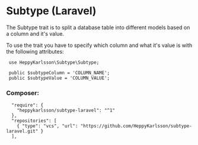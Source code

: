 # Subtype (Laravel)
 
 The Subtype trait is to split a database table into different models based on a column and it's value.

 To use the trait you have to specify which column and what it's value is with the following attributes:

```
 use HeppyKarlsson\Subtype\Subtype;

 public $subtypeColumn = 'COLUMN_NAME';
 public $subtypeValue = 'COLUMN_VALUE';
```


### Composer:

```
  "require": {
    "heppykarlsson/subtype-laravel": "^1"
  },
  "repositories": [
    { "type": "vcs", "url": "https://github.com/HeppyKarlsson/subtype-laravel.git" }
  ],
```